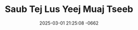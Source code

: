 ---
layout: movie-video-data
date: 2025-03-01 21:25:08 -0662
categories: movie

# Site Attributes
title: "Saub Tej Lus Yeej Muaj Tseeb"
permalink: "/movie/Saub_Tej_Lus_Yeej_Muaj_Tseeb"

# Movie Attributes
synopsis: ""
producer: "Hmoob Yeej Sim Yeeb Yaj Duab"
director: ""
writer: ""
video_link: ""
genre: "Romance Comedy"
year: ""
release_type: "VHS"
storage: "Private"
thumbnail: "/assets/images/movie_thumbnails/Saub Tej Lus Yeej Muaj Tseeb.jpg"
publishing_company: "Hmoob Yeej Sim Yeeb Yaj Duab"

# Sequels + Parts
base_movie: ""
total_parts: 0
sequel: ""

# Movie Cast
cast:
#VALUE!
---
